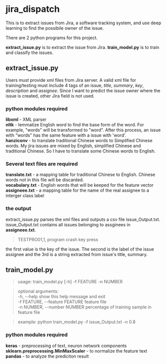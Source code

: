 # jira_dispatch

This is to extract issues from Jira, a software tracking system, and use deep learning to find the possibile owner of the issue.

There are 2 python programs for this project.

**extract_issue.py** is to extract the issue from Jira.
**train_model.py** is to train and classify the issues.

## extract_issue.py

Users must provide xml files from Jira server. A valid xml file for training/testing must include 4 tags of an issue, *title*, *summary*, *key*, *description* and *assignee*. Since I want to predict the issue owner where the issue is created, other Jira field is not used.

### python modules required

**libxml** - XML parser<br />
**nltk** - lemmatize English word to find the base form of the word. For example, "words" will be transformed to "word". After this process, an issue with "words" has the same feature with a issue with 'word'.<br />
**hanziconv** - to translate traditional Chinese words to Simplified Chinese words. My jira issues are mixed by English, simplified Chinese and traditional Chinese. So I have to translate some Chinese words to English.

### Several text files are required<br />
**translate.txt** - a mapping table for traditional Chinese to English. Chinese words not in this file will be discarded.<br />
**vocabulary.txt** - English words that will be keeped for the feature vector<br />
**assigneee.txt** - a mapping table for the name of the real assignee to a interger class label

### the output
extract_issue.py parses the xml files and outputs a csv file issue_Output.txt.<br />
issue_Output.txt contains all issues belonging to assginees in  **assigneee.txt**.
> TESTPRO01,1, program crash key press

the first value is the key of the issue. The second is the label of the issue assignee and the 3rd is a string extracted from issue's title, summary. 

## train_model.py

> usage: train_model.py [-h] -f FEATURE -n NUMBER

> optional arguments:<br />
  > -h, --help                      show this help message and exit<br />
  > -f FEATURE, --feature FEATURE   feature file<br />
  > -n NUMBER, --number NUMBER      percentage of training sample in feature file <br />
  
> example: python train_model.py -f issue_Output.txt -n 0.8  

### python modules required

**keras** - preprocessing of text, neuron network components<br />
**sklearn.preprocessing.MinMaxScaler** - to normalize the feature text<br />
**pandas** - to analyze the prediciton result<br />




